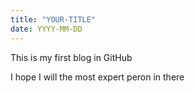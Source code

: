 ```yaml
---
title: "YOUR-TITLE"
date: YYYY-MM-DD
---
```

This is my first blog in GitHub

I hope I will the most expert peron in there
